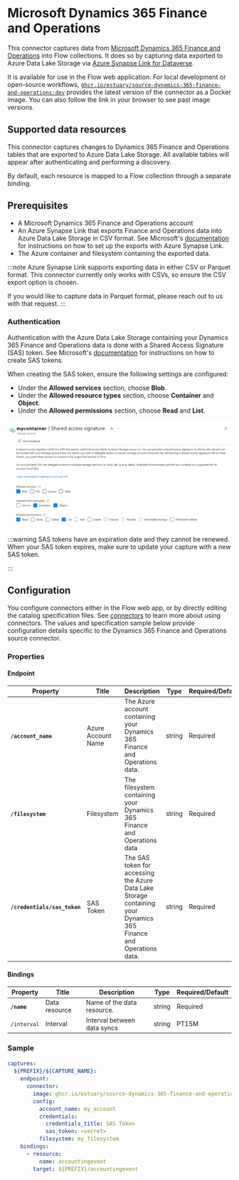 # Microsoft Dynamics 365 Finance and Operations

This connector captures data from [Microsoft Dynamics 365 Finance and Operations](https://www.microsoft.com/en-us/dynamics-365) into Flow collections. It does so by capturing data exported to Azure Data Lake Storage via [Azure Synapse Link for Dataverse](https://learn.microsoft.com/en-us/power-apps/maker/data-platform/azure-synapse-link-select-fno-data).

It is available for use in the Flow web application. For local development or open-source workflows, [`ghcr.io/estuary/source-dynamics-365-finance-and-operations:dev`](https://ghcr.io/estuary/source-dynamics-365-finance-and-operations:dev) provides the latest version of the connector as a Docker image. You can also follow the link in your browser to see past image versions.

## Supported data resources

This connector captures changes to Dynamics 365 Finance and Operations tables that are exported to Azure Data Lake Storage. All available tables will appear after authenticating and performing a discovery.

By default, each resource is mapped to a Flow collection through a separate binding.

## Prerequisites

- A Microsoft Dynamics 365 Finance and Operations account
- An Azure Synapse Link that exports Finance and Operations data into Azure Data Lake Storage in CSV format. See Microsoft's [documentation](https://learn.microsoft.com/en-us/power-apps/maker/data-platform/azure-synapse-link-select-fno-data) for instructions on how to set up the exports with Azure Synapse Link.
- The Azure container and filesystem containing the exported data.

:::note
Azure Synapse Link supports exporting data in either CSV or Parquet format. This connector currently only works with CSVs, so ensure the CSV export option is chosen.

If you would like to capture data in Parquet format, please reach out to us with that request.
:::

### Authentication

Authentication with the Azure Data Lake Storage containing your Dynamics 365 Finance and Operations data is done with a Shared Access Signature (SAS) token. See Microsoft's [documentation](https://learn.microsoft.com/en-us/azure/ai-services/translator/document-translation/how-to-guides/create-sas-tokens?tabs=Containers) for instructions on how to create SAS tokens.

When creating the SAS token, ensure the following settings are configured:
 - Under the **Allowed services** section, choose **Blob**.
 - Under the **Allowed resource types** section, choose **Container** and **Object**.
 - Under the **Allowed permissions** section, choose **Read** and **List**.

![](<../connector-images/source-dynamics-365-finance-and-operations-sas-permissions.png>)

:::warning
SAS tokens have an expiration date and they cannot be renewed. When your SAS token expires, make sure to update your capture with a new SAS token.

:::

## Configuration

You configure connectors either in the Flow web app, or by directly editing the catalog specification files.
See [connectors](../../../concepts/connectors.md#using-connectors) to learn more about using connectors. The values and specification sample below provide configuration details specific to the Dynamics 365 Finance and Operations source connector.

### Properties

#### Endpoint

| Property | Title | Description | Type | Required/Default |
|---|---|---|---|---|
| **`/account_name`** | Azure Account Name | The Azure account containing your Dynamics 365 Finance and Operations data. | string | Required |
| **`/filesystem`** | Filesystem | The filesystem containing your Dynamics 365 Finance and Operations data | string | Required |
| **`/credentials/sas_token`** | SAS Token | The SAS token for accessing the Azure Data Lake Storage containing your Dynamics 365 Finance and Operations data. | string | Required |


#### Bindings

| Property | Title | Description | Type | Required/Default |
|---|---|---|---|---|
| **`/name`** | Data resource | Name of the data resource. | string | Required |
| `/interval` | Interval | Interval between data syncs | string | PT15M  |

### Sample

```yaml
captures:
  ${PREFIX}/${CAPTURE_NAME}:
    endpoint:
      connector:
        image: ghcr.io/estuary/source-dynamics-365-finance-and-operations:dev
        config:
          account_name: my_account
          credentials:
            credentials_title: SAS Token
            sas_token: <secret>
          filesystem: my_filesystem
    bindings:
      - resource:
          name: accountingevent
        target: ${PREFIX}/accountingevent
```
